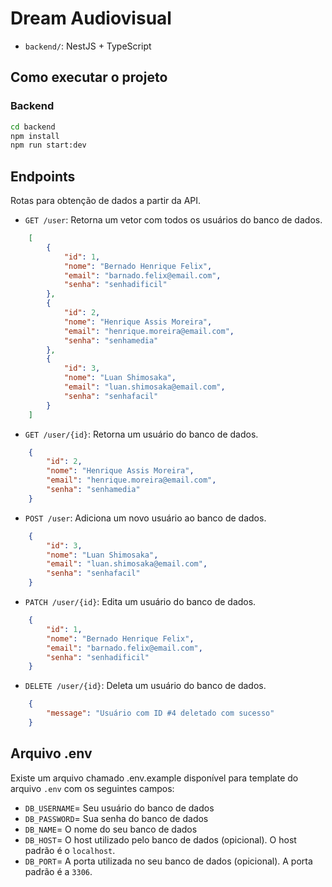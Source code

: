 # Dream Audiovisual

- `backend/`: NestJS + TypeScript

## Como executar o projeto

### Backend

```bash
cd backend
npm install
npm run start:dev
```

## Endpoints

Rotas para obtenção de dados a partir da API.

- `GET /user`: Retorna um vetor com todos os usuários do banco de dados.

```json
    [
        {
            "id": 1,
            "nome": "Bernado Henrique Felix",
            "email": "barnado.felix@email.com",
            "senha": "senhadificil"
        },
        {
            "id": 2,
            "nome": "Henrique Assis Moreira",
            "email": "henrique.moreira@email.com",
            "senha": "senhamedia"
        },
        {
            "id": 3,
            "nome": "Luan Shimosaka",
            "email": "luan.shimosaka@email.com",
            "senha": "senhafacil"
        }
    ]
```

- `GET /user/{id}`: Retorna um usuário do banco de dados.

```json
    {
        "id": 2,
        "nome": "Henrique Assis Moreira",
        "email": "henrique.moreira@email.com",
        "senha": "senhamedia"
    }
```

- `POST /user`: Adiciona um novo usuário ao banco de dados.

```json
    {
        "id": 3,
        "nome": "Luan Shimosaka",
        "email": "luan.shimosaka@email.com",
        "senha": "senhafacil"
    }
```

- `PATCH /user/{id}`: Edita um usuário do banco de dados.

```json
    {
        "id": 1,
        "nome": "Bernado Henrique Felix",
        "email": "barnado.felix@email.com",
        "senha": "senhadificil"
    }
```

- `DELETE /user/{id}`: Deleta um usuário do banco de dados.

```json
    {
        "message": "Usuário com ID #4 deletado com sucesso"
    }
```

## Arquivo .env

Existe um arquivo chamado .env.example disponível para template do arquivo `.env` com os seguintes campos:

- `DB_USERNAME`= Seu usuário do banco de dados
- `DB_PASSWORD`= Sua senha do banco de dados
- `DB_NAME`= O nome do seu banco de dados
- `DB_HOST`= O host utilizado pelo banco de dados (opicional). O host padrão é o `localhost`.
- `DB_PORT`= A porta utilizada no seu banco de dados (opicional). A porta padrão é a `3306`.